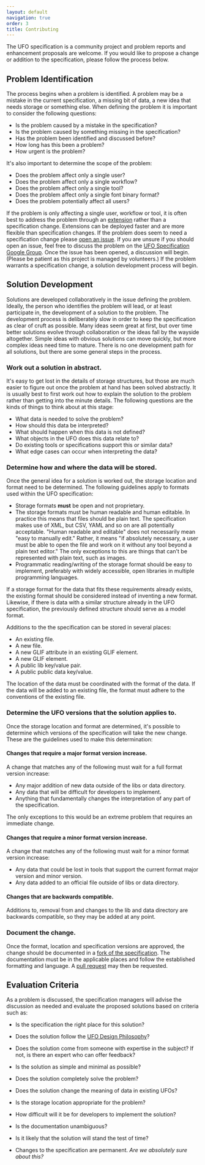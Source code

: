 ```yaml
---
layout: default
navigation: true
order: 3
title: Contributing
---
```


The UFO specification is a community project and problem reports and enhancement proposals are welcome. If you would like to propose a change or addition to the specification, please follow the process below.

## Problem Identification

The process begins when a problem is identified. A problem may be a mistake in the current specification, a missing bit of data, a new idea that needs storage or something else. When defining the problem it is important to consider the following questions:

- Is the problem caused by a mistake in the specification?
- Is the problem caused by something missing in the specification?
- Has the problem been identified and discussed before?
- How long has this been a problem?
- How urgent is the problem?

It's also important to determine the scope of the problem:

- Does the problem affect only a single user?
- Does the problem affect only a single workflow?
- Does the problem affect only a single tool?
- Does the problem affect only a single font binary format?
- Does the problem potentially affect all users?

If the problem is only affecting a single user, workflow or tool, it is often best to address the problem through an [extension] rather than a specification change. Extensions can be deployed faster and are more flexible than specification changes. If the problem does seem to need a specification change please [open an issue]. If you are unsure if you should open an issue, feel free to discuss the problem on the [UFO Specification Google Group]. Once the issue has been opened, a discussion will begin. (Please be patient as this project is managed by volunteers.) If the problem warrants a specification change, a solution development process will begin.

## Solution Development

Solutions are developed collaboratively in the issue defining the problem. Ideally, the person who identifies the problem will lead, or at least participate in, the development of a solution to the problem. The development process is deliberately slow in order to keep the specification as clear of cruft as possible. Many ideas seem great at first, but over time better solutions evolve through collaboration or the ideas fall by the wayside altogether. Simple ideas with obvious solutions can move quickly, but more complex ideas need time to mature. There is no one development path for all solutions, but there are some general steps in the process.

### Work out a solution in abstract.

It's easy to get lost in the details of storage structures, but those are much easier to figure out once the problem at hand has been solved abstractly. It is usually best to first work out how to explain the solution to the problem rather than getting into the minute details. The following questions are the kinds of things to think about at this stage:

- What data is needed to solve the problem?
- How should this data be interpreted?
- What should happen when this data is not defined?
- What objects in the UFO does this data relate to?
- Do existing tools or specifications support this or similar data?
- What edge cases can occur when interpreting the data?

### Determine how and where the data will be stored.

Once the general idea for a solution is worked out, the storage location and format need to be determined. The following guidelines apply to formats used within the UFO specification:

- Storage formats **must** be open and not proprietary.
- The storage formats must be human readable and human editable.   In practice this means that files should be plain text. The specification makes use of XML, but CSV, YAML and so on are all potentially acceptable. "Human readable and editable" does not necessarily mean "easy to manually edit." Rather, it means "if absolutely necessary, a user must be able to open the file and work on it without any tool beyond a plain text editor." The only exceptions to this are things that can't be represented with plain text, such as images.
- Programmatic reading/writing of the storage format should be easy to implement, preferably with widely accessible, open libraries in multiple programming languages.

If a storage format for the data that fits these requirements already exists, the existing format should be considered instead of inventing a new format. Likewise, if there is data with a similar structure already in the UFO specification, the previously defined structure should serve as a model format.

Additions to the the specification can be stored in several places:

- An existing file.
- A new file.
- A new GLIF attribute in an existing GLIF element.
- A new GLIF element.
- A public lib key/value pair.
- A public public data key/value.

The location of the data must be coordinated with the format of the data. If the data will be added to an existing file, the format must adhere to the conventions of the existing file.

### Determine the UFO versions that the solution applies to.

Once the storage location and format are determined, it's possible to determine which versions of the specification will take the new change. These are the guidelines used to make this determination:

#### Changes that require a major format version increase.

A change that matches any of the following must wait for a full format version increase:

- Any major addition of new data outside of the libs or data directory.
- Any data that will be difficult for developers to implement.
- Anything that fundamentally changes the interpretation of any part of the specification.

The only exceptions to this would be an extreme problem that requires an immediate change.

#### Changes that require a minor format version increase.

A change that matches any of the following must wait for a minor format version increase:

- Any data that could be lost in tools that support the current format major version and minor version.
- Any data added to an official file outside of libs or data directory.

#### Changes that are backwards compatible.

Additions to, removal from and changes to the lib and data directory are backwards compatible, so they may be added at any point.

### Document the change.

Once the format, location and specification versions are approved, the change should be documented in a [fork of the specification]. The documentation must be in the applicable places and follow the established formatting and language. A [pull request] may then be requested.


## Evaluation Criteria

As a problem is discussed, the specification managers will advise the discussion as needed and evaluate the proposed solutions based on criteria such as:

- Is the specification the right place for this solution?
- Does the solution follow the [UFO Design Philosophy]?
- Does the solution come from someone with expertise in the subject? If not, is there an expert who can offer feedback?
- Is the solution as simple and minimal as possible?
- Does the solution completely solve the problem?
- Does the solution change the meaning of data in existing UFOs?
- Is the storage location appropriate for the problem?
- How difficult will it be for developers to implement the solution?
- Is the documentation unambiguous?
- Is it likely that the solution will stand the test of time?
- Changes to the specification are permanent. *Are we absolutely sure about this?*

  [extension]: extending
  [open an issue]: https://github.com/unified-font-object/ufo-spec/issues
  [UFO Specification Google Group]: https://groups.google.com/g/ufo-spec
  [UFO Design Philosophy]: /index#the-ufo-design-philosophy
  [fork of the specification]: https://github.com/unified-font-object/ufo-spec
  [pull request]: https://github.com/unified-font-object/ufo-spec/pulls